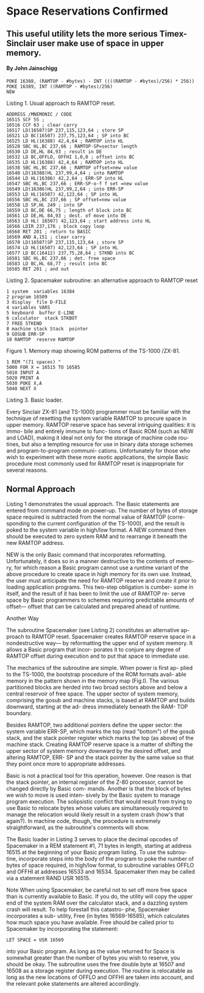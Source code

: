 # Space Reservations Confirmed 

## This useful utility lets the more serious Timex-Sinclair user make use of space in upper memory.

#### By John Jainschigg

```
POKE 16388, (RAMTOP - #bytes) - INT ((((RAMTOP - #bytes)/256) * 256)) 
POKE 16389, INT ((RAMTOP - #bytes)/256) 
NEW
```
Listing 1. Usual approach to RAMTOP reset.

```
ADDRESS /MNEMONIC / CODE 
16515 SCF 55 ; 
16516 CCF 63 ; clear carry 
16517 LD(16507)SP 237,115,123,64 ; store SP 
16521 LD BC(16507) 237,75,123,64 ; SP into BC 
16525 LD HL(16388) 42,4,64 ; RAMTOP into HL 
16528 SBC HL,BC 237,66 ; RAMTOP-SP=sector length 
16530 LD DE,HL 84,93 ; result in DE 
16532 LD BC,OFFLO, OFFHI 1,0,0 ; offset into BC 
16535 LD HL(16388) 42,4,64 ; RAMTOP into HL 
16538 SBC HL,BC 237,66 ; RAMTOP offset=new value 
16540 LD(16388)HL 237,99,4,64 ; into RAMTOP 
16544 LD HL(16386) 42,2,64 ; ERR-SP into HL 
16547 SBC HL,BC 237,66 ; ERR-SP-o-f f set =new value 
16549 LD(16386)HL 237,99,2,64 ; into ERR-SP 
16553 LD HL(16507) 42,123,64 ; SP into HL 
16556 SBC HL,BC 237,66 ; SP offset=new value 
16558 LD SP,HL 249 ; into SP 
16559 LD BC,DE 66,75 ; length of block into BC 
16561 LD DE,HL 84,93 ; dest. of move into DE 
16563 LD HL( 16507) 42,123,64 ; start address into HL 
16566 LDIR 237,176 ; block copy loop 
16568 RET 201 ; return to BASIC 
16569 AND A,151 ; clear carry 
16570 LD(16507)SP 237,115,123,64 ; store SP 
16574 LD HL(16507) 42,123,64 ; SP into HL 
16577 LD BC(16412) 237,75,28,64 ; STKND into BC 
16581 SBC HL,BC 237,66 ; det. free space 
16583 LD BC,HL 68,77 ; result into BC 
16585 RET 201 ; and out 
```
Listing 2. Spacemaker subroutine: an alternative approach to RAMTOP reset 



```
1 system  variables 16384
2 program 16509 
3 display  file D-FILE
4 variables VARS
5 keyboard  buffer E-LINE
6 calculator  stack STKBOT
7 FREE STKEND
8 machine stack Stack  pointer 
9 GOSUB ERR-SP 
10 RAMTOP  reserve RAMTOP 
```

Figure 1. Memory map showing ROM patterns of the TS-1000 /ZX-81. 


```
1 REM "(71 spaces) " 
5000 FOR X = 16515 TO 16585 
5010 INPUT A 
5020 PRINT A
5030 POKE X,A 
5040 NEXT X 
```
Listing 3. Basic loader. 

Every Sinclair ZX-81 (and TS-1000)  programmer must be familiar  with the technique of resetting the  system variable RAMTOP to procure  space in upper memory. RAMTOP reserve space has several intriguing qualities: it is immo-  bile and entirely immune to func-  tions of Basic ROM (such as NEW  and LOAD), making it ideal not only  for the storage of machine code rou-  tines, but also a tempting resource for  use in binary data storage schemes  and program-to-program communi-  cations. Unfortunately for those who  wish to experiment with these more  exotic applications, the simple Basic  procedure most commonly used for  RAMTOP reset is inappropriate for  several reasons. 

## Normal Approach 

Listing 1 demonstrates the usual  approach. The Basic statements are  entered from command mode on  power-up. The number of bytes of storage  space required is subtracted from the  normal value of RAMTOP (corre-  sponding to the current configuration  of the TS-1000), and the result is poked  to the system variable in high/low  format. A NEW command then should be executed to zero system RAM and  to rearrange it beneath the new RAMTOP address.

NEW is the only Basic command  that incorporates reformatting. Unfortunately, it does so in a manner  destructive to the contents of memo-  ry, for which reason a Basic program  cannot use a runtime variant of the  above procedure to create space in  high memory for its own use. Instead,  the user must anticipate the need for  RAMTOP reserve and create it prior  to loading application programs. This two-step obligation is cumber-  some in itself, and the result of it has  been to limit the use of RAMTOP re-  serve space by Basic programmers to  schemes requiring predictable amounts  of offset— offset that can be calculated  and prepared ahead of runtime. 

Another Way 

The subroutine Spacemaker (see  Listing 2) constitutes an alternative ap-  proach to RAMTOP reset. Spacemaker  creates RAMTOP reserve space in a  nondestructive way— by reformatting  the upper end of system memory. It  allows a Basic program that incor-  porates it to conjure any degree of  RAMTOP offset during execution and  to put that space to immediate use. 

The mechanics of the subroutine  are simple. When power is first ap-  plied to the TS-1000, the bootstrap  procedure of the ROM formats avail-  able memory in the pattern shown in  the memory map (Fig.l). The various  partitioned blocks are herded into  two broad sectors above and below a  central reservoir of free space. The  upper sector of system memory,  comprising the gosub and machine  stacks, is based at RAMTOP and  builds downward, starting at the ad-  dress immediately beneath the RAM-  TOP boundary. 

Besides RAMTOP, two additional  pointers define the upper sector: the  system variable ERR-SP, which  marks the top (read "bottom") of the  gosub stack, and the stack pointer  register which marks the top (as  above) of the machine stack. Creating  RAMTOP reserve space is a matter of shifting the upper sector of system  memory downward by the desired  offset, and altering RAMTOP, ERR-  SP and the stack pointer by the same  value so that they point once more to  appropriate addresses.

Basic is not a practical tool for this  operation, however. One reason is  that the stack pointer, an internal  register of the Z-80 processor, cannot  be changed directly by Basic com-  mands. Another is that the block of  bytes we wish to move is used inten-  sively by the Basic system to manage  program execution. The solipsistic conflict that would  result from trying to use Basic to  relocate bytes whose values are simultaneously required to manage the  relocation would likely result in a  system crash (how's that again?). In  machine code, though, the procedure  is extremely straightforward, as the  subroutine's comments will show.

The Basic loader in Listing 3 serves  to place the decimal opcodes of  Spacemaker in a REM statement #1,  71 bytes in length, starting at address  16515 at the beginning of your Basic  program listing. To use the subrou-  tine, incorporate steps into the body  of the program to poke the number of  bytes of space required, in high/low  format, to subroutine variables  OFFLO and OFFHI at addresses 16533  and 16534. Spacemaker then may be called via a statement RAND USR  16515. 

Note 
When using Spacemaker, be careful  not to set off more free space than is  currently available to Basic. If you do,  the utility will copy the upper end of  the system RAM over the calculator  stack, and a dazzling system crash will  result. To help forestall this catastro-  phe, Spacemaker incorporates a sub-  utility, Free (in bytes 16569-16585),  which calculates how much space you  have available. Free should be called  prior to Spacemaker by incorporating  the statement: 

```
LET SPACE = USR 16569 
```
into your Basic program. As long as the  value returned for Space is somewhat  greater than the number of bytes you  wish to reserve, you should be okay. 
The subroutine uses the free double byte at 16507 and 16508 as a  storage register during execution. The routine is relocatable as long  as the new locations of OFFLO and  OFFHI are taken into account, and the  relevant poke statements are altered accordingly.
